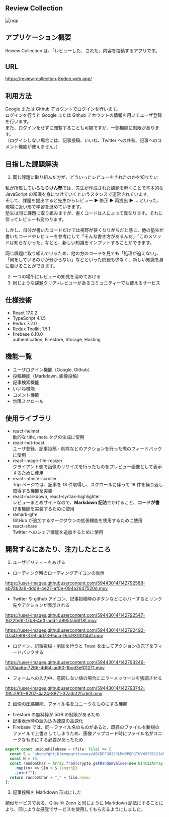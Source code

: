 ## Review Collection

![ogp](https://user-images.githubusercontent.com/59443014/142791101-cd318e0d-f1dd-4fce-bcaa-f3a458a56209.png)

## アプリケーション概要

Review Collection は、「レビューした、された」内容を投稿するアプリです。

## URL

https://review-collection-8edce.web.app/

## 利用方法

Google または Github アカウントでログインを行います。  
ログインを行うと Google または Github アカウントの情報を用いてユーザ登録を行います。  
また、ログインをせずに閲覧することも可能ですが、一部機能に制限があります。  
（ログインしない場合には、記事投稿、いいね、Twitter への共有、記事へのコメント機能が使えません。）

## 目指した課題解決

1. 同じ課題に取り組んだ方が、どういったレビューをされたのかを知りたい

私が所属している**もりけん塾**では、先生が作成された課題を解くことで基本的な JavaScript の知識を身につけていくというスタンスで運営されています。  
そして、課題を提出すると先生からレビュー ▶︎ 修正 ▶︎ 再提出 ▶︎ ... といった、現場に近い形で学習を進めていきます。  
塾生は同じ課題に取り組みますが、書くコードは人によって異なります。それに伴ってレビューも変わります。

しかし、自分が書いたコードだけでは視野が狭くなりがちだと感じ、他の塾生が書いたコードやレビューを参考にして「そんな書き方があるんだ」「このメソッドは知らなかった」などと、新しい知識をインプットすることができます。

同じ課題に取り組んでいるため、他の方のコードを見ても「処理が追えない」、「何をしているのかが分からない」などといった問題も少なく、新しい知識を身に着けることができます。

2. 一つの場所にレビューの知見を溜めておける
3. 同じような課題クリア+レビューがあるコミュニティーでも使えるサービス

## 仕様技術

- React 17.0.2
- TypeScript 4.1.5
- Redux 7.2.0
- Redux Toolkit 1.5.1
- firebase 8.10.0  
  authentication, Firestore, Storage, Hosting

## 機能一覧

- ユーザログイン機能（Google, Github）
- 投稿機能（Markdown, 画像投稿）
- 記事検索機能
- いいね機能
- コメント機能
- 無限スクロール

## 使用ライブラリ

- react-helmet  
  動的な title, meta タグの生成に使用
- react-hot-toast  
  ユーザ登録、記事投稿・削除などのアクションを行った際のフィードバックに使用
- react-image-file-resizer  
  クライアント側で画像のリサイズを行ったものをプレビュー画像として表示するために使用
- react-infinite-scroller  
  Top ページでは、記事を 18 件取得し、スクロールに伴って 18 件を繰り返し取得する機能を実装
- react-markdown, react-syntax-highlighter  
  レビューまとめサイトなので、**Markdown 記法**でかけること、**コードが書ける**機能を実装するために使用
- remark-gfm  
  GitHub が追加するマークダウンの拡張機能を使用するために使用
- react-share  
  Twitter へのシェア機能を追加するために使用

## 開発するにあたり、注力したところ

1. ユーザビリティーをあげる

- ローディング時のローディングアイコンの表示

https://user-images.githubusercontent.com/59443014/142792588-eb78b3a6-ddd9-4e27-af0e-084a2647520d.mov

- Twitter や github アイコン、記事投稿時のボタンなどにホバーするとリンク先やアクションが表示される

https://user-images.githubusercontent.com/59443014/142792547-1622fe6f-f7b8-4eff-addf-d895fa56f18f.mov

https://user-images.githubusercontent.com/59443014/142792492-07a41e99-37ef-4d73-9aca-9dc9310014df.mov

- ログイン、記事投稿・削除を行うと Toast を出してアクションの完了をフィードバックする

https://user-images.githubusercontent.com/59443014/142793246-c700aa6a-7266-4d64-ad60-1bcd3ef01271.mov

- フォームへの入力中、意図しない値の場合にエラーメッセージを強調させる

https://user-images.githubusercontent.com/59443014/142793742-19fc28f0-8207-4a24-8871-32a3cf2fcde3.mov

2. 画像の圧縮機能、ファイル名をユニークなものにする機能

- firestore の無料枠が 5GB の制限があるため
- 記事表示時の読み込み速度の高速化
- Firebase では、同一ファイル名のものがあると、既存のファイルを新規のファイルで上書きしてしまうため、画像アップロード時にファイル名がユニークなものにする必要があったため

```js
export const uniqueFileName = (file: File) => {
  const S = "abcdefghijklmnopqrstuvwxyzABCDEFGHIJKLMNOPQRSTUVWXYZ0123456789";
  const N = 16;
  const randomChar = Array.from(crypto.getRandomValues(new Uint32Array(N)))
    .map((n) => S[n % S.length])
    .join("");
  return randomChar + "_" + file.name;
};
```

3. 記事投稿を Markdown 形式にした

類似サービスである、Qiita や Zenn と同じように Markdown 記法にすることにより、同じような感覚でサービスを使用してもらえるようにしました。
